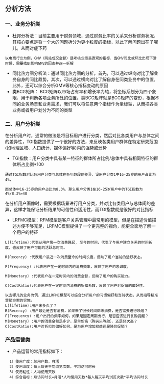 ## 分析方法
### 一、业务分析类
- 杜邦分析法：目前主要用于财务领域，通过财务比率的关系来分析财务状况，其核心要点是将一个大的问题拆分为更小粒度的指标，以此了解问题出在了哪儿，从而对症下药
```text
以电商行业为例，GMV（网站成交金额）是考核业绩最直观的指标，当GMV同比或环比出现下滑时候，需要找到影响GMV的因素并逐一拆解
```  
- 同比热力图分析法：通过同比热力图的分析，首先，可以通过纵向对比了解业务自身的同比趋势，其次，可以通过横向对比了解自身在同类业务中的位置，此外，还可以综合分析GMV等核心指标变动的原因
- 类BCG矩阵：  BCG矩阵以市场占有率和增长率为轴，将坐标系划分为四个象限，用于判断各项业务所处的位置，类BCG矩阵就是BCG矩阵的变形，根据不同的业务场景和业务需求，我们可以将任意两个指标作为坐标轴，从而把各类业务或者用户划分为不同的类型
### 二、用户分析类
在分析用户时，通常的做法是将目标用户进行分类，然后对比各类用户与总体之间的差异性，TGI指数提供了一个很好的方法，来反映各类用户群体在特定研究范围(如地理区域、人口统计、媒体偏好等)内的强势或弱势

- TGI指数：用户分类中具有某一特征的群体所占比例/总体中具有相同特征的群体所占比例*100
```text
通过TGI指数对比各用户分类与总体在各年龄段的差异，设用户分类1中16-25岁的用户占比为4%，

而总体中16-25岁的用户占比为8.3%，那么用户分类1在16-25岁用户中的TGI指数为4%/8.3%=48

```
在分析用户画像时，需要根据场景进行用户分类，并对比各类用户与总体间的差异，这样才能保证分析结果的可信性和适用性，而TGI指数就是很好的对比指标

- LRFMC模型：RFM模型是客户关系管理中最常用的模型，但是在描述价值描述方便不够充足，LRFMC模型提供了一个更完整的视角，能更全面地了解一个用户的特征
```text
L(lifetime):代表从用户第一次消费算起, 至今的时间，代表了与用户建立关系的时间长度，也反映了用户可能的活跃总时间。

R(Recency) :代表用户最近一次消费至今的时间长度，反映了用户当前的活跃状态。

F(Frequency) :代表用户在一定时间内的消费频率，反映了用户的忠诚度。

M(Monetary) :代表用户在一定时间内的消费金额，反映了用户的购买能力。

C(CostRatio):代表用户在一定时间内消费的折扣系数，反映了用户对促销的偏好性。

以去哪儿的业务为例，通过LRFMC模型可以综合分析用户的习惯偏好和当前状态，从而指导精准营销方案的实施。
L(lifetime):用户来多久了？
R(Recency) :用户最近是否有消费，如果来了很长时间都未消费，是否需要进行唤醒？
F(Frequency) :用户出行的频率如何，如果是固定周期出行，是否应该进行复购提醒？
M(Monetary) :用户的消费金额是多少，是单价高（购买头等舱），还是频次高？
C(CostRatio):用户对折扣的偏好如何，是为用户增加权益还是降价促销？
```
### 产品运营类
- 产品运营的常用指标如下：
```text
  1）使用广度：总用户数，月活
  2）使用深度：每人每天平均浏览次数，平均访问时长
  3）使用粘性：人均使用天数 
  4）综合指标：月访问时长=月活*人均使用天数*每人每天平均浏览次数*平均访问时长
```
 